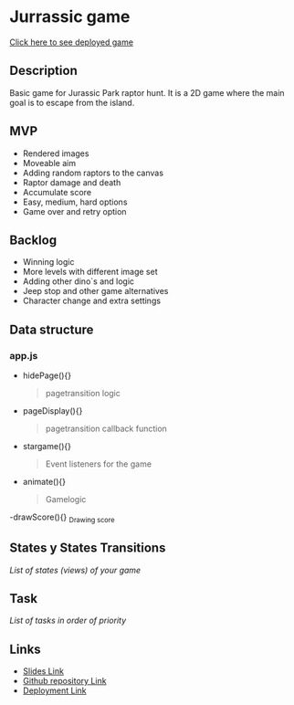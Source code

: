 # Jurrassic game

[Click here to see deployed game](https://aturike.github.io/jurrasic_game)

## Description

Basic game for Jurassic Park raptor hunt. It is a 2D game where the main goal is to escape from the island.

## MVP

- Rendered images
- Moveable aim
- Adding random raptors to the canvas
- Raptor damage and death
- Accumulate score
- Easy, medium, hard options
- Game over and retry option

## Backlog

- Winning logic
- More levels with different image set
- Adding other dino`s and logic
- Jeep stop and other game alternatives
- Character change and extra settings

## Data structure

### app.js

- hidePage(){}
  > pagetransition logic
- pageDisplay(){}

  > pagetransition callback function

- stargame(){}

  > Event listeners for the game

- animate(){}
  > Gamelogic

-drawScore(){}
<sub>Drawing score</sub>

## States y States Transitions

_List of states (views) of your game_

## Task

_List of tasks in order of priority_

## Links

- [Slides Link](http://slides.com)
- [Github repository Link](http://github.com)
- [Deployment Link](https://aturike.github.io/jurrasic_game)

